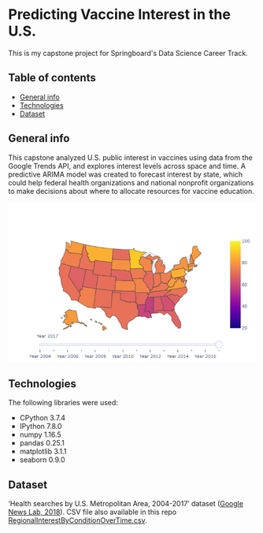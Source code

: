 # Predicting Vaccine Interest in the U.S.
This is my capstone project for Springboard's Data Science Career Track. 

## Table of contents
* [General info](#general-info)
* [Technologies](#technologies)
* [Dataset](#dataset)

## General info
This capstone analyzed U.S. public interest in vaccines using data from the Google Trends API, and explores interest levels across space and time. A predictive ARIMA model was created to forecast interest by state, which could help federal health organizations and national nonprofit organizations to make decisions about where to allocate resources for vaccine education.

![Map of 2017 vaccine interest](https://github.com/chantel808/Springboard_Capstone1/blob/master/map_vaccine_2017.png)
## Technologies
The following libraries were used:
<ul type="square">
  <li>CPython 3.7.4</li>
  <li>IPython 7.8.0</li>
  <li>numpy 1.16.5</li>
  <li>pandas 0.25.1</li>
  <li>matplotlib 3.1.1</li>
  <li>seaborn 0.9.0</li>
  </ul>

## Dataset
‘Health searches by U.S. Metropolitan Area, 2004-2017’ dataset (<a href="https://www.kaggle.com/GoogleNewsLab/health-searches-us-county">Google News Lab, 2018</a>). CSV file also available in this repo <a href="https://github.com/chantel808/Springboard_Capstone1/blob/master/RegionalInterestByConditionOverTime.csv"> RegionalInterestByConditionOverTime.csv</a>.
